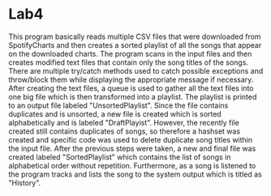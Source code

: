 # Lab4

This program basically reads multiple CSV files that were downloaded from 
SpotifyCharts and then creates a sorted playlist of all the songs that appear
on the downloaded charts. The program scans in the input files and then creates
modified text files that contain only the song titles of the songs. 
There are multiple try/catch methods used to catch possible exceptions
and throw/block them while displaying the appropriate message if necessary.
After creating the text files, a queue is used to gather all the text files into
one big file which is then transformed into a playlist. The playlist is printed
to an output file labeled "UnsortedPlaylist". Since the file contains duplicates and
is unsorted, a new file is created which is sorted alphabetically and is labeled
"DraftPlayist". However, the recently file created still contains duplicates of
songs, so therefore a hashset was created and specific code was used to delete
duplicate song titles within the input file. After the previous steps were taken, 
a new and final file was created labeled "SortedPlaylist" which contains the
list of songs in alphabetical order without repetition. Furthermore, as a song
is listened to the program tracks and lists the song to the system output which
is titled as "History".

